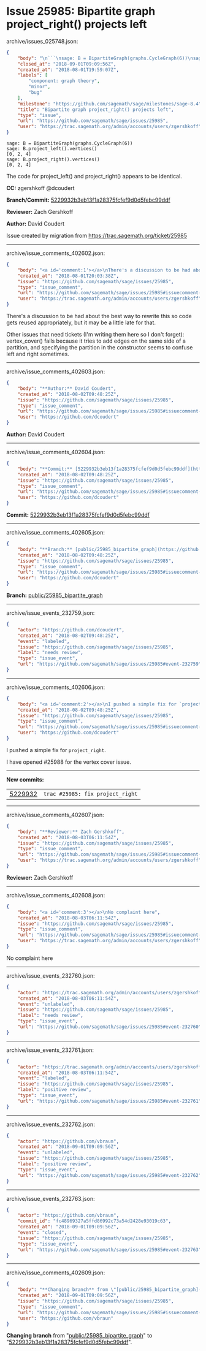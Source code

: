 # Issue 25985: Bipartite graph project_right() projects left

archive/issues_025748.json:
```json
{
    "body": "\n```\nsage: B = BipartiteGraph(graphs.CycleGraph(6))\nsage: B.project_left().vertices()\n[0, 2, 4]\nsage: B.project_right().vertices()\n[0, 2, 4]\n```\n\nThe code for project_left() and project_right() appears to be identical.\n\n**CC:**  zgershkoff @dcoudert\n\n**Branch/Commit:** [5229932b3eb13f1a28375fcfef9d0d5febc99ddf](https://github.com/sagemath/sagetrac-mirror/commit/5229932b3eb13f1a28375fcfef9d0d5febc99ddf)\n\n**Reviewer:** Zach Gershkoff\n\n**Author:** David Coudert\n\nIssue created by migration from https://trac.sagemath.org/ticket/25985\n\n",
    "closed_at": "2018-09-01T09:09:56Z",
    "created_at": "2018-08-01T19:59:07Z",
    "labels": [
        "component: graph theory",
        "minor",
        "bug"
    ],
    "milestone": "https://github.com/sagemath/sage/milestones/sage-8.4",
    "title": "Bipartite graph project_right() projects left",
    "type": "issue",
    "url": "https://github.com/sagemath/sage/issues/25985",
    "user": "https://trac.sagemath.org/admin/accounts/users/zgershkoff"
}
```

```
sage: B = BipartiteGraph(graphs.CycleGraph(6))
sage: B.project_left().vertices()
[0, 2, 4]
sage: B.project_right().vertices()
[0, 2, 4]
```

The code for project_left() and project_right() appears to be identical.

**CC:**  zgershkoff @dcoudert

**Branch/Commit:** [5229932b3eb13f1a28375fcfef9d0d5febc99ddf](https://github.com/sagemath/sagetrac-mirror/commit/5229932b3eb13f1a28375fcfef9d0d5febc99ddf)

**Reviewer:** Zach Gershkoff

**Author:** David Coudert

Issue created by migration from https://trac.sagemath.org/ticket/25985





---

archive/issue_comments_402602.json:
```json
{
    "body": "<a id='comment:1'></a>\nThere's a discussion to be had about the best way to rewrite this so code gets reused appropriately, but it may be a little late for that.\n\nOther issues that need tickets (I'm writing them here so I don't forget): vertex_cover() fails because it tries to add edges on the same side of a partition, and specifying the partition in the constructor seems to confuse left and right sometimes.",
    "created_at": "2018-08-01T20:03:38Z",
    "issue": "https://github.com/sagemath/sage/issues/25985",
    "type": "issue_comment",
    "url": "https://github.com/sagemath/sage/issues/25985#issuecomment-402602",
    "user": "https://trac.sagemath.org/admin/accounts/users/zgershkoff"
}
```

<a id='comment:1'></a>
There's a discussion to be had about the best way to rewrite this so code gets reused appropriately, but it may be a little late for that.

Other issues that need tickets (I'm writing them here so I don't forget): vertex_cover() fails because it tries to add edges on the same side of a partition, and specifying the partition in the constructor seems to confuse left and right sometimes.



---

archive/issue_comments_402603.json:
```json
{
    "body": "**Author:** David Coudert",
    "created_at": "2018-08-02T09:48:25Z",
    "issue": "https://github.com/sagemath/sage/issues/25985",
    "type": "issue_comment",
    "url": "https://github.com/sagemath/sage/issues/25985#issuecomment-402603",
    "user": "https://github.com/dcoudert"
}
```

**Author:** David Coudert



---

archive/issue_comments_402604.json:
```json
{
    "body": "**Commit:** [5229932b3eb13f1a28375fcfef9d0d5febc99ddf](https://github.com/sagemath/sagetrac-mirror/commit/5229932b3eb13f1a28375fcfef9d0d5febc99ddf)",
    "created_at": "2018-08-02T09:48:25Z",
    "issue": "https://github.com/sagemath/sage/issues/25985",
    "type": "issue_comment",
    "url": "https://github.com/sagemath/sage/issues/25985#issuecomment-402604",
    "user": "https://github.com/dcoudert"
}
```

**Commit:** [5229932b3eb13f1a28375fcfef9d0d5febc99ddf](https://github.com/sagemath/sagetrac-mirror/commit/5229932b3eb13f1a28375fcfef9d0d5febc99ddf)



---

archive/issue_comments_402605.json:
```json
{
    "body": "**Branch:** [public/25985_bipartite_graph](https://github.com/sagemath/sagetrac-mirror/tree/public/25985_bipartite_graph)",
    "created_at": "2018-08-02T09:48:25Z",
    "issue": "https://github.com/sagemath/sage/issues/25985",
    "type": "issue_comment",
    "url": "https://github.com/sagemath/sage/issues/25985#issuecomment-402605",
    "user": "https://github.com/dcoudert"
}
```

**Branch:** [public/25985_bipartite_graph](https://github.com/sagemath/sagetrac-mirror/tree/public/25985_bipartite_graph)



---

archive/issue_events_232759.json:
```json
{
    "actor": "https://github.com/dcoudert",
    "created_at": "2018-08-02T09:48:25Z",
    "event": "labeled",
    "issue": "https://github.com/sagemath/sage/issues/25985",
    "label": "needs review",
    "type": "issue_event",
    "url": "https://github.com/sagemath/sage/issues/25985#event-232759"
}
```



---

archive/issue_comments_402606.json:
```json
{
    "body": "<a id='comment:2'></a>\nI pushed a simple fix for `project_right`.\n\nI have opened #25988 for the vertex cover issue.\n\n---\n**New commits:**\n<table><tr><td><a href=\"https://github.com/sagemath/sagetrac-mirror/commit/5229932b3eb13f1a28375fcfef9d0d5febc99ddf\">5229932</a></td><td><code>trac #25985: fix project_right</code></td></tr></table>\n",
    "created_at": "2018-08-02T09:48:25Z",
    "issue": "https://github.com/sagemath/sage/issues/25985",
    "type": "issue_comment",
    "url": "https://github.com/sagemath/sage/issues/25985#issuecomment-402606",
    "user": "https://github.com/dcoudert"
}
```

<a id='comment:2'></a>
I pushed a simple fix for `project_right`.

I have opened #25988 for the vertex cover issue.

---
**New commits:**
<table><tr><td><a href="https://github.com/sagemath/sagetrac-mirror/commit/5229932b3eb13f1a28375fcfef9d0d5febc99ddf">5229932</a></td><td><code>trac #25985: fix project_right</code></td></tr></table>




---

archive/issue_comments_402607.json:
```json
{
    "body": "**Reviewer:** Zach Gershkoff",
    "created_at": "2018-08-03T06:11:54Z",
    "issue": "https://github.com/sagemath/sage/issues/25985",
    "type": "issue_comment",
    "url": "https://github.com/sagemath/sage/issues/25985#issuecomment-402607",
    "user": "https://trac.sagemath.org/admin/accounts/users/zgershkoff"
}
```

**Reviewer:** Zach Gershkoff



---

archive/issue_comments_402608.json:
```json
{
    "body": "<a id='comment:3'></a>\nNo complaint here",
    "created_at": "2018-08-03T06:11:54Z",
    "issue": "https://github.com/sagemath/sage/issues/25985",
    "type": "issue_comment",
    "url": "https://github.com/sagemath/sage/issues/25985#issuecomment-402608",
    "user": "https://trac.sagemath.org/admin/accounts/users/zgershkoff"
}
```

<a id='comment:3'></a>
No complaint here



---

archive/issue_events_232760.json:
```json
{
    "actor": "https://trac.sagemath.org/admin/accounts/users/zgershkoff",
    "created_at": "2018-08-03T06:11:54Z",
    "event": "unlabeled",
    "issue": "https://github.com/sagemath/sage/issues/25985",
    "label": "needs review",
    "type": "issue_event",
    "url": "https://github.com/sagemath/sage/issues/25985#event-232760"
}
```



---

archive/issue_events_232761.json:
```json
{
    "actor": "https://trac.sagemath.org/admin/accounts/users/zgershkoff",
    "created_at": "2018-08-03T06:11:54Z",
    "event": "labeled",
    "issue": "https://github.com/sagemath/sage/issues/25985",
    "label": "positive review",
    "type": "issue_event",
    "url": "https://github.com/sagemath/sage/issues/25985#event-232761"
}
```



---

archive/issue_events_232762.json:
```json
{
    "actor": "https://github.com/vbraun",
    "created_at": "2018-09-01T09:09:56Z",
    "event": "unlabeled",
    "issue": "https://github.com/sagemath/sage/issues/25985",
    "label": "positive review",
    "type": "issue_event",
    "url": "https://github.com/sagemath/sage/issues/25985#event-232762"
}
```



---

archive/issue_events_232763.json:
```json
{
    "actor": "https://github.com/vbraun",
    "commit_id": "fc48969327a5ffd86992c73a54d2428e93019c63",
    "created_at": "2018-09-01T09:09:56Z",
    "event": "closed",
    "issue": "https://github.com/sagemath/sage/issues/25985",
    "type": "issue_event",
    "url": "https://github.com/sagemath/sage/issues/25985#event-232763"
}
```



---

archive/issue_comments_402609.json:
```json
{
    "body": "**Changing branch** from \"[public/25985_bipartite_graph](https://github.com/sagemath/sagetrac-mirror/tree/public/25985_bipartite_graph)\" to \"[5229932b3eb13f1a28375fcfef9d0d5febc99ddf](https://github.com/sagemath/sagetrac-mirror/commit/5229932b3eb13f1a28375fcfef9d0d5febc99ddf)\".",
    "created_at": "2018-09-01T09:09:56Z",
    "issue": "https://github.com/sagemath/sage/issues/25985",
    "type": "issue_comment",
    "url": "https://github.com/sagemath/sage/issues/25985#issuecomment-402609",
    "user": "https://github.com/vbraun"
}
```

**Changing branch** from "[public/25985_bipartite_graph](https://github.com/sagemath/sagetrac-mirror/tree/public/25985_bipartite_graph)" to "[5229932b3eb13f1a28375fcfef9d0d5febc99ddf](https://github.com/sagemath/sagetrac-mirror/commit/5229932b3eb13f1a28375fcfef9d0d5febc99ddf)".
